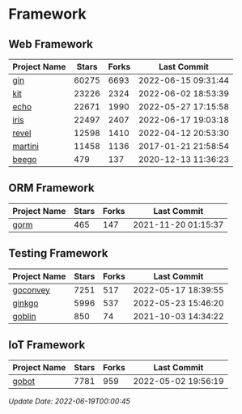 # Framework

## Web Framework
| Project Name | Stars | Forks | Last Commit |
| ------------ | ----- | ----- | ----------- |
| [gin](https://github.com/gin-gonic/gin) | 60275 | 6693 | 2022-06-15 09:31:44 |
| [kit](https://github.com/go-kit/kit) | 23226 | 2324 | 2022-06-02 18:53:39 |
| [echo](https://github.com/labstack/echo) | 22671 | 1990 | 2022-05-27 17:15:58 |
| [iris](https://github.com/kataras/iris) | 22497 | 2407 | 2022-06-17 19:03:18 |
| [revel](https://github.com/revel/revel) | 12598 | 1410 | 2022-04-12 20:53:30 |
| [martini](https://github.com/go-martini/martini) | 11458 | 1136 | 2017-01-21 21:58:54 |
| [beego](https://github.com/astaxie/beego) | 479 | 137 | 2020-12-13 11:36:23 |

## ORM Framework
| Project Name | Stars | Forks | Last Commit |
| ------------ | ----- | ----- | ----------- |
| [gorm](https://github.com/jinzhu/gorm) | 465 | 147 | 2021-11-20 01:15:37 |

## Testing Framework
| Project Name | Stars | Forks | Last Commit |
| ------------ | ----- | ----- | ----------- |
| [goconvey](https://github.com/smartystreets/goconvey) | 7251 | 517 | 2022-05-17 18:39:55 |
| [ginkgo](https://github.com/onsi/ginkgo) | 5996 | 537 | 2022-05-23 15:46:20 |
| [goblin](https://github.com/franela/goblin) | 850 | 74 | 2021-10-03 14:34:22 |

## IoT Framework
| Project Name | Stars | Forks | Last Commit |
| ------------ | ----- | ----- | ----------- |
| [gobot](https://github.com/hybridgroup/gobot) | 7781 | 959 | 2022-05-02 19:56:19 |

*Update Date: 2022-06-19T00:00:45*